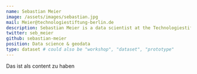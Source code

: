```yaml
---
name: Sebastian Meier
image: /assets/images/sebastian.jpg
mail: Meier@technologiestiftung-berlin.de
description: Sebastian Meier is a data scientist at the Technologiestiftung Berlin. He graduated in Communication, Interface Design and completed his PhD in Geoinformatics at Potsdam University. His research focus lies on spatial data analytics and visualisation as well as human-centred perspectives on software interfaces.
twitter: seb_meier
github: sebastian-meier
position: Data science & geodata
type: dataset # could also be "workshop", "dataset", "prototype"
---
```



Das ist als content zu haben
